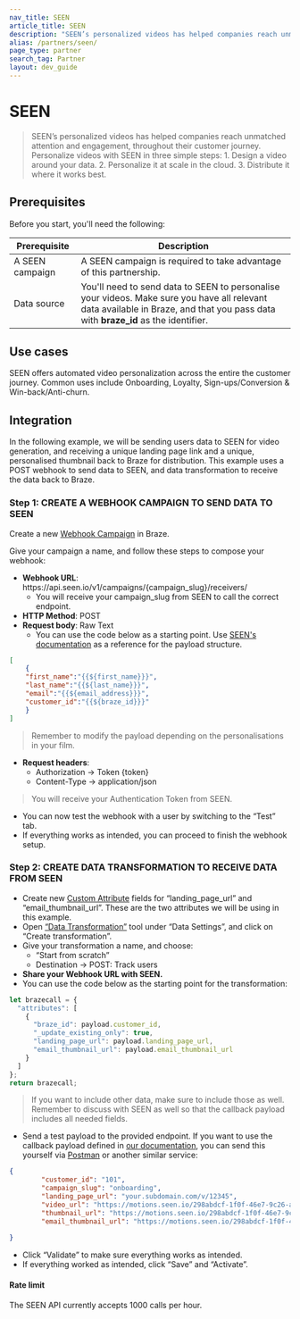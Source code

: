 ```yaml
---
nav_title: SEEN
article_title: SEEN
description: "SEEN’s personalized videos has helped companies reach unmatched attention and engagement, throughout their customer journey."
alias: /partners/seen/
page_type: partner
search_tag: Partner
layout: dev_guide
---
```


<!-- In most cases, the ARTICLE_TITLE will be your company name. If your tool requires several seperate pages on Braze Docs, you can add a relevant page descriptor to your title, such as "MyCompany Analytics." -->
# SEEN

<!-- The description starts with a '>' character and contains an introduction to your company, a link to your main site, and a consice overview of your integration. In a following paragraph, highlight the the relationship between your company and Braze and how this partnership helps your customers. -->
> SEEN’s personalized videos has helped companies reach unmatched attention and engagement, throughout their customer journey. Personalize videos with SEEN in three simple steps: 1. Design a video around your data. 2. Personalize it at scale in the cloud. 3. Distribute it where it works best.


<!-- Most partner integrations will require the following prerequisites. However, you may add additional prerequisites as needed. -->
## Prerequisites

Before you start, you'll need the following:

| Prerequisite          | Description                                                                                                                                |
|-----------------------|--------------------------------------------------------------------------------------------------------------------------------------------|
| A SEEN campaign   | A SEEN campaign is required to take advantage of this partnership.                                                                     |
| Data source   | You'll need to send data to SEEN to personalise your videos. Make sure you have all relevant data available in Braze, and that you pass data with **braze_id** as the identifier.                                                                   |


<!-- An optional section you can use to outline the typical or atypical use cases for your integration. -->
## Use cases

SEEN offers automated video personalization across the entire the customer journey. Common uses include Onboarding, Loyalty, Sign-ups/Conversion & Win-back/Anti-churn.

<!-- Create step-by-step instructions for integrating your tool with Braze. It's important to be concise and only outline the minimum neccesary steps. -->
## Integration

In the following example, we will be sending users data to SEEN for video generation, and receiving a unique landing page link and a unique, personalised thumbnail back to Braze for distribution. This example uses a POST webhook to send data to SEEN, and data transformation to receive the data back to Braze.

### Step 1: CREATE A WEBHOOK CAMPAIGN TO SEND DATA TO SEEN

Create a new [Webhook Campaign](https://www.braze.com/docs/user_guide/message_building_by_channel/webhooks) in Braze.

Give your campaign a name, and follow these steps to compose your webhook:

- **Webhook URL**: ht<span>tps://api.seen.io/v1/campaigns/{campaign_slug}/receivers/</span>
    - You will receive your campaign_slug from SEEN to call the correct endpoint.
- **HTTP Method**: POST
- **Request body**: Raw Text
    - You can use the code below as a starting point. Use [SEEN's documentation](https://docs.seen.io/api-documentation/ntRoJJ3rXoHzFXhA94JiHB/overview/tvy2F5tS3JRM7DfcHwz5fK#request-content) as a reference for the payload structure.
```json
[
    {
    "first_name":"{{${first_name}}}",
    "last_name":"{{${last_name}}}",
    "email":"{{${email_address}}}",
    "customer_id":"{{${braze_id}}}"
    }
]
```
>Remember to modify the payload depending on the personalisations in your film.
- **Request headers**:
    - Authorization → Token {token}
    - Content-Type → application/json
>You will receive your Authentication Token from SEEN.
- You can now test the webhook with a user by switching to the “Test” tab.
- If everything works as intended, you can proceed to finish the webhook setup.

<!-- Use the "Make a post request", "Default behavior," and "Rate limit" sections to outline how users can make a POST request. If this information isn't required for your integration, you can remove these sections. -->
### Step 2: CREATE DATA TRANSFORMATION TO RECEIVE DATA FROM SEEN

- Create new [Custom Attribute](https://www.braze.com/docs/user_guide/data_and_analytics/custom_data/custom_attributes/#managing-custom-attributes) fields for “landing_page_url” and “email_thumbnail_url”. These are the two attributes we will be using in this example.
- Open [“Data Transformation”](https://www.braze.com/docs/user_guide/data_and_analytics/data_transformation/creating_a_transformation/#prerequisites) tool under “Data Settings”, and click on “Create transformation”.
- Give your transformation a name, and choose:
    - “Start from scratch”
    - Destination → POST: Track users
- **Share your Webhook URL with SEEN.**
- You can use the code below as the starting point for the transformation:
```javascript
let brazecall = {
  "attributes": [
    {
      "braze_id": payload.customer_id,
      "_update_existing_only": true,
      "landing_page_url": payload.landing_page_url,
      "email_thumbnail_url": payload.email_thumbnail_url
    }
  ]
};
return brazecall;
```
>If you want to include other data, make sure to include those as well. Remember to discuss with SEEN as well so that the callback payload includes all needed fields.
- Send a test payload to the provided endpoint. If you want to use the callback payload defined in [our documentation](https://docs.seen.io/api-documentation/ntRoJJ3rXoHzFXhA94JiHB/callbacks/k9DEbcgkq3Vr2pxbHyPQbp), you can send this yourself via [Postman](https://www.postman.com/) or another similar service:
```json
{
        "customer_id": "101",
        "campaign_slug": "onboarding",
        "landing_page_url": "your.subdomain.com/v/12345",
        "video_url": "https://motions.seen.io/298abdcf-1f0f-46e7-9c26-a35b4c1e83cc/d3c1dffdf063986ad521a63e3e68fd7d1100c90a/output.m3u8",
        "thumbnail_url": "https://motions.seen.io/298abdcf-1f0f-46e7-9c26-a35b4c1e83cc/d3c1dffdf063986ad521a63e3e68fd7d1100c90a/thumbnail.jpg",
        "email_thumbnail_url": "https://motions.seen.io/298abdcf-1f0f-46e7-9c26-a35b4c1e83cc/d3c1dffdf063986ad521a63e3e68fd7d1100c90a/email_thumbnail.jpg"
       
}
```
- Click “Validate” to make sure everything works as intended.
- If everything worked as intended, click “Save” and “Activate”.

#### Rate limit

The SEEN API currently accepts 1000 calls per hour.
